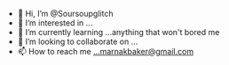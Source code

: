 - 👋 Hi, I’m @Soursoupglitch
- 👀 I’m interested in ...
- 🌱 I’m currently learning ...anything that won't bored me
- 💞️ I’m looking to collaborate on ...
- 📫 How to reach me ...marnakbaker@gmail.com

<!---
Soursoupglitch/Soursoupglitch is a ✨ special ✨ repository because its `README.md` (this file) appears on your GitHub profile.
You can click the Preview link to take a look at your changes.
--->
